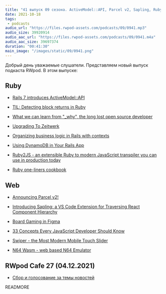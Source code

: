 ```yaml
---
title: "41 выпуск 09 сезона. ActiveModel::API, Parcel v2, Sapling, Ruby2JS, Ruby one-liners cookbook, Swiper, N64 Wasm и прочее"
date: 2021-10-18
tags:
 - podcasts
audio_url: "https://files.rwpod-assets.com/podcasts/09/0941.mp3"
audio_size: 39920914
audio_aac_url: "https://files.rwpod-assets.com/podcasts/09/0941.m4a"
audio_aac_size: 39697374
duration: "00:41:30"
main_image: "/images/static/09/0941.png"
---
```


Добрый день уважаемые слушатели. Представляем новый выпуск подкаста RWpod. В этом выпуске:

## Ruby

 - [Rails 7 introduces ActiveModel::API](https://blog.saeloun.com/2021/10/13/rails-7-introduces-activemodel-api)
 - [TIL: Detecting block returns in Ruby](https://island94.org/2021/10/til-detecting-block-returns-in-ruby)
 - [What we can learn from "_why", the long lost open source developer](https://github.com/readme/featured/why-the-lucky-stiff)
 - [Upgrading To Zeitwerk](https://www.fastruby.io/blog/rails/upgrade/zeitwerk/upgrading-to-zeitwerk.html)


 - [Organizing business logic in Rails with contexts](https://nts.strzibny.name/business-logic-in-rails-with-contexts/)
 - [Using DynamoDB in Your Rails App](https://www.honeybadger.io/blog/aws-dynamo-db-rails/)
 - [Ruby2JS - an extensible Ruby to modern JavaScript transpiler you can use in production today](https://www.ruby2js.com/)
 - [Ruby one-liners cookbook](https://learnbyexample.github.io/learn_ruby_oneliners/)

## Web

 - [Announcing Parcel v2!](https://parceljs.org/blog/v2/)
 - [Introducing Sapling: a VS Code Extension for Traversing React Component Hierarchy](https://javascript.plainenglish.io/introducing-sapling-a-vs-code-extension-for-traversing-your-react-component-hierarchy-3ac94d95887e)
 - [Board Gaming in Figma](https://mastery.games/post/board-gaming-in-figma/)


 - [33 Concepts Every JavaScript Developer Should Know](https://github.com/leonardomso/33-js-concepts#readme)
 - [Swiper - the Most Modern Mobile Touch Slider](https://swiperjs.com/)
 - [N64 Wasm - web based N64 Emulator](https://www.neilb.net/n64wasm/)

## RWpod Cafe 27 (04.12.2021)

 - [Сбор и голосование за темы новостей](https://github.com/rwpod/cafe-discussions/discussions/12)


READMORE
